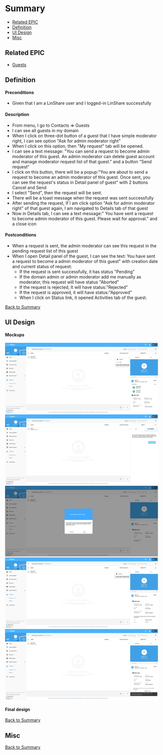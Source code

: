 # Summary

* [Related EPIC](#related-epic)
* [Definition](#definition)
* [UI Design](#ui-design)
* [Misc](#misc)

## Related EPIC

* [Guests](./README.md)

## Definition

#### Preconditions

- Given that I am a LinShare user and I logged-in LinShare successfully

#### Description

- From menu, I go to Contacts => Guests
- I can see all guests in my domain
- When I click on three-dot button of a guest that I have simple moderator right, I can see option "Ask for admin moderator right"
- When I click on this option, then "My request" tab will be opened.
- I can see a text message: "You can send a request to become admin moderator of this guest. An admin moderator can delete guest account and manage moderator request list of that guest." and a button "Send request"
- I click on this button, there will be a popup:"You are about to send a request to become an admin moderator of this guest. Once sent, you can see the request's status in Detail panel of guest" with 2 buttons Cancel and Send
- I select "Send", then the request will be sent.
- There will be a toast message when the request was sent successfully
- After sending the request, If I am click option "Ask for admin moderator right" of that guest again, I am navigated to Details tab of that guest
- Now in Details tab, I can see a text message:" You have sent a request to become admin moderator of this guest. Please wait for approval." and a close icon

#### Postconditions

- When a request is sent, the admin moderator can see this request in the pending request list of this guest
- When I open Detail panel of the guest, I can see the text: You have sent a request to become a admin moderator of this guest" with creation date and current status of request:
  - If the request is sent successfully, it has status "Pending"
  - If the domain admin or admin moderator add me manually as moderator, this request will have status "Aborted"
  - If the request is rejected, It will have status:"Rejected"
  - If the request is approved, it will have status:"Approved"
  - When I click on Status link, it opened Activities tab of the guest.

[Back to Summary](#summary)

## UI Design

#### Mockups

![story486](./mockups/487.1.png)
![story486](./mockups/487.2.png)
![story486](./mockups/487.3.png)
![story486](./mockups/487.4.png)
![story486](./mockups/487.5.png)

#### Final design

[Back to Summary](#summary)
## Misc

[Back to Summary](#summary)